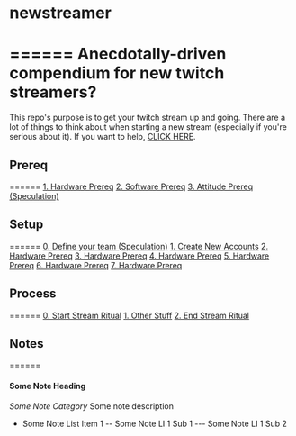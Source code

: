 # newstreamer
======
Anecdotally-driven compendium for new twitch streamers?
======
This repo's purpose is to get your twitch stream up and going. There are a lot of 
things to think about when starting a new stream (especially if you're serious about 
it). If you want to help, [CLICK HERE](https://github.com/pstrawberrie/newstreamer/pulls).

## Prereq
======
[1. Hardware Prereq](#hardware)
[2. Software Prereq](#software)
[3. Attitude Prereq (Speculation)](#attitude)

## Setup
======
[0. Define your team (Speculation)](#hardware)
[1. Create New Accounts](#hardware)
[2. Hardware Prereq](#hardware)
[3. Hardware Prereq](#hardware)
[4. Hardware Prereq](#hardware)
[5. Hardware Prereq](#hardware)
[6. Hardware Prereq](#hardware)
[7. Hardware Prereq](#hardware)

## Process
======
[0. Start Stream Ritual](#ritual-start)
[1. Other Stuff](#asdfasdf)
[2. End Stream Ritual](#ritual-end)

## Notes
======
#### Some Note Heading
*Some Note Category*
Some note description

- Some Note List Item 1
-- Some Note LI 1 Sub 1
--- Some Note LI 1 Sub 2